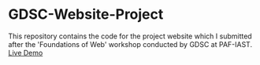 # GDSC-Website-Project
This repository contains the code for the project website which I submitted after the 'Foundations of Web' workshop conducted by GDSC at PAF-IAST.
[Live Demo](https://gdsc-web-project.vercel.app)
